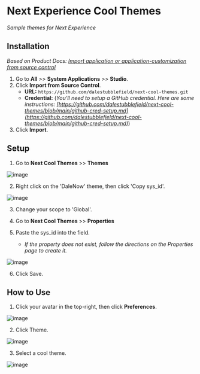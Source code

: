 # Next Experience Cool Themes

*Sample themes for Next Experience*

## Installation
*Based on Product Docs: [Import application or application-customization from source control](https://docs.servicenow.com/csh?topicname=t_ImportAppFromSourceControl.html&version=latest)*
1. Go to **All** >> **System Applications** >> **Studio**.
2. Click **Import from Source Control**.
   * **URL:** `https://github.com/dalestubblefield/next-cool-themes.git`
   * **Credential:** (*You'll need to setup a GitHub credential. Here are some instructions: [https://github.com/dalestubblefield/next-cool-themes/blob/main/github-cred-setup.md](https://github.com/dalestubblefield/next-cool-themes/blob/main/github-cred-setup.md)*)
3. Click **Import**.


## Setup
1. Go to **Next Cool Themes** >> **Themes**

![image](https://github.com/dalestubblefield/next-cool-themes/assets/994677/7038cf51-abe0-4db5-a446-9c3864813e52)

2. Right click on the 'DaleNow' theme, then click 'Copy sys_id'.

![image](https://github.com/dalestubblefield/next-cool-themes/assets/994677/fe382bb8-b028-43c4-8bd4-7c4f740c16b6)

3. Change your scope to 'Global'.

4. Go to **Next Cool Themes** >> **Properties**

5. Paste the sys_id into the field.
   * *If the property does not exist, follow the directions on the Properties page to create it.*

![image](https://github.com/dalestubblefield/next-cool-themes/assets/994677/a5c5efc8-b9e5-4fa4-95ca-37c0370a2e6d)

6. Click Save. 


## How to Use

1. Click your avatar in the top-right, then click **Preferences**.

![image](https://github.com/dalestubblefield/next-cool-themes/assets/994677/2ab395bf-d16d-40da-a40f-1aa3cd8706da)

2. Click Theme.

![image](https://github.com/dalestubblefield/next-cool-themes/assets/994677/ebae7436-2dfe-49e6-b98e-2133ecbdd39c)

3. Select a cool theme.

![image](https://github.com/dalestubblefield/next-cool-themes/assets/994677/f25c28b1-04d6-4d9d-96e8-0f294322c658)
